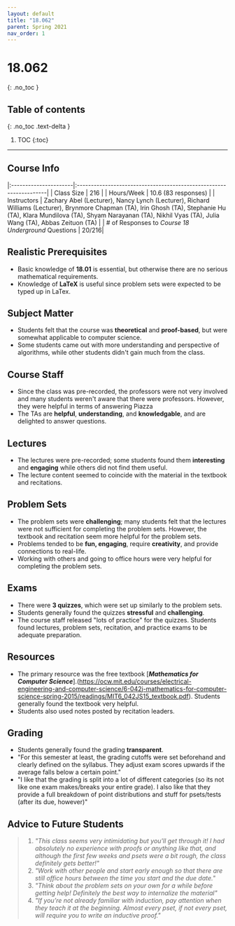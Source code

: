 ```yaml
---
layout: default
title: "18.062"
parent: Spring 2021
nav_order: 1
---
```


# 18.062
{: .no_toc }

## Table of contents
{: .no_toc .text-delta }

1. TOC
{:toc}

---

## Course Info

|:----------------------|:-------------------------------------------------------------------|
| Class Size | 216 |
| Hours/Week | 10.6 (83 responses) |
| Instructors | Zachary Abel (Lecturer), Nancy Lynch (Lecturer), Richard Williams (Lecturer), Brynmore Chapman (TA), Irin Ghosh (TA), Stephanie Hu (TA), Klara Mundilova (TA), Shyam Narayanan (TA), Nikhil Vyas (TA), Julia Wang (TA), Abbas Zeituon (TA) |
| # of Responses to _Course 18 Underground_ Questions | 20/216|

## Realistic Prerequisites

- Basic knowledge of **18.01** is essential, but otherwise there are no serious mathematical requirements.
- Knowledge of **LaTeX** is useful since problem sets were expected to be typed up in LaTex.

## Subject Matter

- Students felt that the course was **theoretical** and **proof-based**, but were somewhat applicable to computer science.
- Some students came out with more understanding and perspective of algorithms, while other students didn't gain much from the class.

## Course Staff

- Since the class was pre-recorded, the professors were not very involved and many students weren't aware that there were professors. However, they were helpful in terms of answering Piazza
- The TAs are **helpful**, **understanding**, and **knowledgable**, and are delighted to answer questions.

## Lectures

- The lectures were pre-recorded; some students found them **interesting** and **engaging** while others did not find them useful.
- The lecture content seemed to coincide with the material in the textbook and recitations.

## Problem Sets

- The problem sets were **challenging**; many students felt that the lectures were not sufficient for completing the problem sets. However, the textbook and recitation seem more helpful for the problem sets.
- Problems tended to be **fun, engaging**, require **creativity**, and provide connections to real-life.
- Working with others and going to office hours were very helpful for completing the problem sets.

## Exams

- There were **3 quizzes**, which were set up similarly to the problem sets.
- Students generally found the quizzes **stressful** and **challenging**.
- The course staff released "lots of practice" for the quizzes. Students found lectures, problem sets, recitation, and practice exams to be adequate preparation.

## Resources

- The primary resource was the free textbook [***Mathematics for Computer Science***].(https://ocw.mit.edu/courses/electrical-engineering-and-computer-science/6-042j-mathematics-for-computer-science-spring-2015/readings/MIT6_042JS15_textbook.pdf). Students generally found the textbook very helpful.
- Students also used notes posted by recitation leaders.

## Grading

- Students generally found the grading **transparent**.
- "For this semester at least, the grading cutoffs were set beforehand and clearly defined on the syllabus. They adjust exam scores upwards if the average falls below a certain point."
- "I like that the grading is split into a lot of different categories (so its not like one exam makes/breaks your entire grade). I also like that they provide a full breakdown of point distributions and stuff for psets/tests (after its due, however)"

## Advice to Future Students

> 1. _"This class seems very intimidating but you'll get through it! I had absolutely no experience with proofs or anything like that, and although the first few weeks and psets were a bit rough, the class definitely gets better!"_
> 2. _"Work with other people and start early enough so that there are still office hours between the time you start and the due date."_
> 3. _"Think about the problem sets on your own for a while before getting help! Definitely the best way to internalize the material"_
> 4. _"If you’re not already familiar with induction, pay attention when they teach it at the beginning. Almost every pset, if not every pset, will require you to write an inductive proof."_

<!-- ## Syllabus
Click [**here**](/assets/files/062_Syllabus_Fall2020.pdf) for a PDF of this course's syllabus. -->
